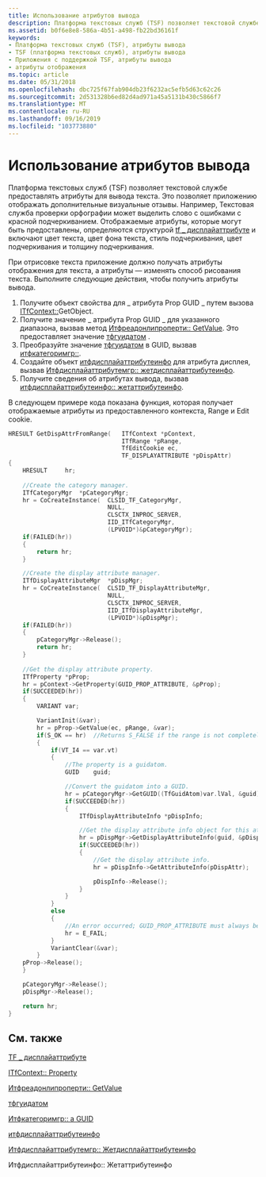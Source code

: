 ```yaml
---
title: Использование атрибутов вывода
description: Платформа текстовых служб (TSF) позволяет текстовой службе предоставлять атрибуты для вывода текста.
ms.assetid: b0f6e8e8-586a-4b51-a498-fb22bd36161f
keywords:
- Платформа текстовых служб (TSF), атрибуты вывода
- TSF (платформа текстовых служб), атрибуты вывода
- Приложения с поддержкой TSF, атрибуты вывода
- атрибуты отображения
ms.topic: article
ms.date: 05/31/2018
ms.openlocfilehash: dbc725f67fab904db23f6232ac5efb5d63c62c26
ms.sourcegitcommit: 2d531328b6ed82d4ad971a45a5131b430c5866f7
ms.translationtype: MT
ms.contentlocale: ru-RU
ms.lasthandoff: 09/16/2019
ms.locfileid: "103773880"
---
```

# <a name="using-display-attributes"></a>Использование атрибутов вывода

Платформа текстовых служб (TSF) позволяет текстовой службе предоставлять атрибуты для вывода текста. Это позволяет приложению отображать дополнительные визуальные отзывы. Например, Текстовая служба проверки орфографии может выделить слово с ошибками с красной подчеркиванием. Отображаемые атрибуты, которые могут быть предоставлены, определяются структурой [tf \_ дисплайаттрибуте](/windows/desktop/api/Msctf/ns-msctf-tf_displayattribute) и включают цвет текста, цвет фона текста, стиль подчеркивания, цвет подчеркивания и толщину подчеркивания.

При отрисовке текста приложение должно получать атрибуты отображения для текста, а атрибуты — изменять способ рисования текста. Выполните следующие действия, чтобы получить атрибуты вывода.

1.  Получите объект свойства для \_ атрибута Prop GUID \_ путем вызова [ITfContext::](/windows/desktop/api/Msctf/nf-msctf-itfcontext-getproperty)GetObject.
2.  Получите значение \_ атрибута Prop GUID \_ для указанного диапазона, вызвав метод [Итфреадонлипроперти:: GetValue](/windows/desktop/api/Msctf/nf-msctf-itfreadonlyproperty-getvalue). Это предоставляет значение [тфгуидатом](tfguidatom.md) .
3.  Преобразуйте значение [тфгуидатом](tfguidatom.md) в GUID, вызвав [итфкатегоримгр::](/windows/desktop/api/Msctf/nf-msctf-itfcategorymgr-getguid).
4.  Создайте объект [итфдисплайаттрибутеинфо](/windows/desktop/api/Msctf/nn-msctf-itfdisplayattributeinfo) для атрибута дисплея, вызвав [Итфдисплайаттрибутемгр:: жетдисплайаттрибутеинфо](/windows/desktop/api/Msctf/nf-msctf-itfdisplayattributemgr-getdisplayattributeinfo).
5.  Получите сведения об атрибутах вывода, вызвав [итфдисплайаттрибутеинфо:: жетаттрибутеинфо](/windows/desktop/api/Msctf/nf-msctf-itfdisplayattributemgr-getdisplayattributeinfo).

В следующем примере кода показана функция, которая получает отображаемые атрибуты из предоставленного контекста, Range и Edit cookie.


```C++
HRESULT GetDispAttrFromRange(   ITfContext *pContext, 
                                ITfRange *pRange, 
                                TfEditCookie ec, 
                                TF_DISPLAYATTRIBUTE *pDispAttr)
{
    HRESULT     hr;
    
    //Create the category manager. 
    ITfCategoryMgr  *pCategoryMgr;
    hr = CoCreateInstance(  CLSID_TF_CategoryMgr,
                            NULL, 
                            CLSCTX_INPROC_SERVER, 
                            IID_ITfCategoryMgr, 
                            (LPVOID*)&pCategoryMgr);
    if(FAILED(hr))
    {
        return hr;
    }

    //Create the display attribute manager. 
    ITfDisplayAttributeMgr  *pDispMgr;
    hr = CoCreateInstance(  CLSID_TF_DisplayAttributeMgr,
                            NULL, 
                            CLSCTX_INPROC_SERVER, 
                            IID_ITfDisplayAttributeMgr, 
                            (LPVOID*)&pDispMgr);
    if(FAILED(hr))
    {
        pCategoryMgr->Release();
        return hr;
    }
    
    //Get the display attribute property. 
    ITfProperty *pProp;
    hr = pContext->GetProperty(GUID_PROP_ATTRIBUTE, &pProp);
    if(SUCCEEDED(hr))
    {
        VARIANT var;

        VariantInit(&var);
        hr = pProp->GetValue(ec, pRange, &var);
        if(S_OK == hr)  //Returns S_FALSE if the range is not completely covered by the property.  
        {
            if(VT_I4 == var.vt)
            {
                //The property is a guidatom. 
                GUID    guid;

                //Convert the guidatom into a GUID. 
                hr = pCategoryMgr->GetGUID((TfGuidAtom)var.lVal, &guid);
                if(SUCCEEDED(hr))
                {
                    ITfDisplayAttributeInfo *pDispInfo;

                    //Get the display attribute info object for this attribute. 
                    hr = pDispMgr->GetDisplayAttributeInfo(guid, &pDispInfo, NULL);
                    if(SUCCEEDED(hr))
                    {
                        //Get the display attribute info. 
                        hr = pDispInfo->GetAttributeInfo(pDispAttr);

                        pDispInfo->Release();
                    }
                }
            }
            else
            {
                //An error occurred; GUID_PROP_ATTRIBUTE must always be VT_I4. 
                hr = E_FAIL;
            }
            VariantClear(&var);
        }
    pProp->Release();
    }

    pCategoryMgr->Release();
    pDispMgr->Release();

    return hr;
}

```



## <a name="related-topics"></a>См. также

<dl> <dt>

[TF \_ дисплайаттрибуте](/windows/desktop/api/Msctf/ns-msctf-tf_displayattribute)
</dt> <dt>

[ITfContext:: Property](/windows/desktop/api/Msctf/nf-msctf-itfcontext-getproperty)
</dt> <dt>

[Итфреадонлипроперти:: GetValue](/windows/desktop/api/Msctf/nf-msctf-itfreadonlyproperty-getvalue)
</dt> <dt>

[тфгуидатом](tfguidatom.md)
</dt> <dt>

[Итфкатегоримгр:: a GUID](/windows/desktop/api/Msctf/nf-msctf-itfcategorymgr-getguid)
</dt> <dt>

[итфдисплайаттрибутеинфо](/windows/desktop/api/Msctf/nn-msctf-itfdisplayattributeinfo)
</dt> <dt>

[Итфдисплайаттрибутемгр:: Жетдисплайаттрибутеинфо](/windows/desktop/api/Msctf/nf-msctf-itfdisplayattributemgr-getdisplayattributeinfo)
</dt> <dt>

 Итфдисплайаттрибутеинфо:: Жетаттрибутеинфо 
</dt> </dl>

 

 




